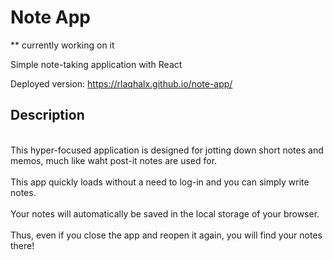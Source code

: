 # Note App

** currently working on it 

Simple note-taking application with React

Deployed version: https://rlaqhalx.github.io/note-app/

## Description 

<br> This hyper-focused application is designed for jotting down short notes and memos, much like waht post-it notes are used for. </br >
<br> This app quickly loads without a need to log-in and you can simply write notes. </br>
<br> Your notes will automatically be saved in the local storage of your browser. </br>
<br> Thus, even if you close the app and reopen it again, you will find your notes there! </br>
